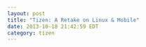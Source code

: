 ```yaml
---
layout: post
title: "Tizen: A Retake on Linux & Mobile"
date: 2013-10-18 21:42:59 EDT
category: tizen
---
```

